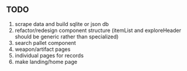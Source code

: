 ## TODO
1. scrape data and build sqlite or json db
2. refactor/redesign component structure (itemList and exploreHeader should be generic rather than specialized)
3. search pallet component
4. weapon/artifact pages
5. individual pages for records
6. make landing/home page
